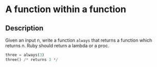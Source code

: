 # A function within a function

## Description

Given an input n, write a function `always` that returns a function which returns n. Ruby should return a lambda or a proc.

```python
three = always(3)
three() /* returns 3 */
```